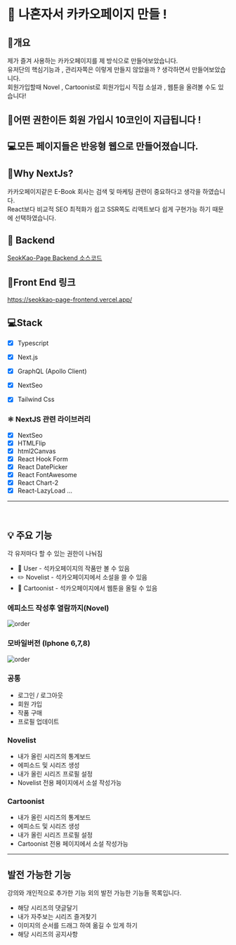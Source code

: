 # 📒 나혼자서 카카오페이지 만들 !

## 📖개요
제가 즐겨 사용하는 카카오페이지를 제 방식으로 만들어보았습니다.<br />
유저단의 핵심기능과 , 관리자쪽은 이렇게 만들지 않았을까 ? 생각하면서 만들어보았습니다.<br />
회원가입할때 Novel , Cartoonist로 회원가입시 직접 소설과 , 웹툰을 올려볼 수도 있습니다!<br />

## 🧸어떤 권한이든 회원 가입시 10코인이 지급됩니다 !<br />
## 💻모든 페이지들은 반응형 웹으로 만들어졌습니다.<br />

## 📖Why NextJs?
카카오페이지같은 E-Book 회사는 검색 및 마케팅 관련이 중요하다고 생각을 하였습니다.<br />
React보다 비교적 SEO 최적화가 쉽고 SSR쪽도 리액트보다 쉽게 구현가능 하기 때문에 선택하였습니다.<br />



## 💾 Backend
[SeokKao-Page Backend 소스코드](../../../seokkao-page-backend)



## 🔗Front End 링크
https://seokkao-page-frontend.vercel.app/

## 💻Stack
- [X] Typescript
- [X] Next.js
- [X] GraphQL (Apollo Client)
- [X] NextSeo
- [X] Tailwind Css


### ⚛️ NextJS 관련 라이브러리
- [X] NextSeo
- [X] HTMLFlip
- [X] html2Canvas
- [X] React Hook Form
- [X] React DatePicker
- [X] React FontAwesome
- [X] React Chart-2
- [X] React-LazyLoad
...

<hr />
<br />

## 💡 주요 기능
각 유저마다 할 수 있는 권한이 나눠짐
- 🙍 User - 석카오페이지의 작품만 볼 수 있음
- ✏️ Novelist - 석카오페이지에서 소설을 쓸 수 있음
- 🎨 Cartoonist - 석카오페이지에서 웹툰을 올릴 수 있음


### 에피소드 작성후 열람까지(Novel)

   ![order](https://user-images.githubusercontent.com/64651532/142642991-44439e2a-8ff1-49d1-b221-5199a1fbb75b.gif)
   
   
### 모바일버전 (Iphone 6,7,8)
   
   ![order](https://user-images.githubusercontent.com/64651532/142642928-f87db297-0248-443b-a0c8-f465211b2959.gif)


### 공통
- 로그인 / 로그아웃
- 회원 가입
- 작품 구매
- 프로필 업데이트 


### Novelist
- 내가 올린 시리즈의 통계보드
- 에피소드 및 시리즈 생성
- 내가 올린 시리즈 프로필 설정
- Novelist 전용 페이지에서 소설 작성가능

### Cartoonist
- 내가 올린 시리즈의 통계보드
- 에피소드 및 시리즈 생성
- 내가 올린 시리즈 프로필 설정
- Cartoonist 전용 페이지에서 소설 작성가능
<hr />

## 발전 가능한 기능
강의와 개인적으로 추가한 기능 외의 발전 가능한 기능들 목록입니다.<br />


<ul>
   <li>해당 시리즈의 댓글달기</li>
   <li>내가 자주보는 시리즈 즐겨찾기</li>
   <li>이미지의 순서를 드래그 하여 옮길 수 있게 하기</li>
   <li>해당 시리즈의 공지사항</li>
</ul>